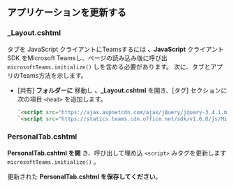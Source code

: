 ## <a name="update-your-application"></a>アプリケーションを更新する

### <a name="_layoutcshtml"></a>_Layout.cshtml

タブを JavaScript クライアントにTeamsするには **、JavaScript** クライアント SDK をMicrosoft Teamsし、ページの読み込み後に呼び出 `microsoftTeams.initialize()` しを含める必要があります。 次に、タブとアプリのTeams方法を示します。

- [共有] **フォルダーに** 移動し **、_Layout.cshtml** を開き、[タグ] セクションに次の項目 `<head>` を追加します。

    ```html
    `<script src="https://ajax.aspnetcdn.com/ajax/jQuery/jquery-3.4.1.min.js"></script>`
    `<script src="https://statics.teams.cdn.office.net/sdk/v1.6.0/js/MicrosoftTeams.min.js"></script>`
    ```

### <a name="personaltabcshtml"></a>PersonalTab.cshtml

**PersonalTab.cshtml を開** き、呼び出して埋め込 `<script>` みタグを更新します `microsoftTeams.initialize()` 。

更新された **PersonalTab.cshtml を保存してください**。